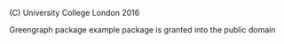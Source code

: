 
(C) University College London 2016

Greengraph package example package is granted into the public domain